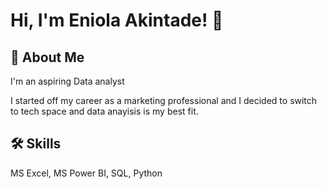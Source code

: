 
# Hi, I'm Eniola Akintade! 👋


## 🚀 About Me
I'm an aspiring Data analyst

I started off my career as a marketing professional and I decided to switch to tech space and data anayisis is my best fit.
## 🛠 Skills
MS Excel,
MS Power BI,
SQL,
Python

